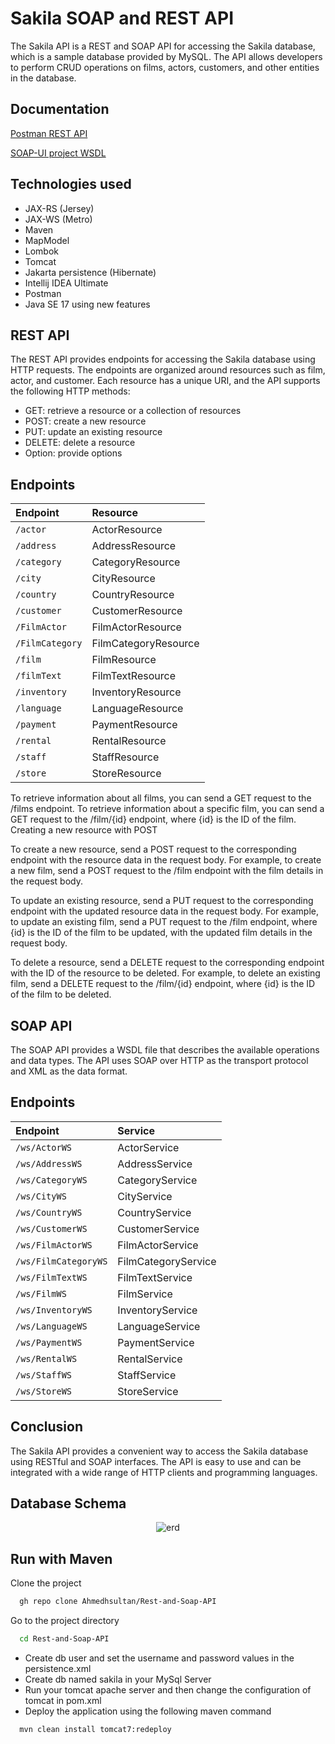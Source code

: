 # Sakila SOAP and REST API

The Sakila API is a REST and SOAP API for accessing the Sakila database, which is a sample database provided by
MySQL. The API allows developers to perform CRUD operations on films, actors, customers, and other entities in the
database.

## Documentation

[Postman REST API](https://documenter.getpostman.com/view/21494474/2s93eR3v2L)

[//]: # ([Postman SOAP API]&#40;https://documenter.getpostman.com/view/26735340/2s93Y3uftt&#41;)

[SOAP-UI project WSDL](http://localhost:8082/demo_war_exploded/ws/ActorWS)

## Technologies used

- JAX-RS (Jersey)
- JAX-WS (Metro)
- Maven
- MapModel
- Lombok
- Tomcat
- Jakarta persistence (Hibernate)
- Intellij IDEA Ultimate
- Postman
- Java SE 17 using new features

## REST API

The REST API provides endpoints for accessing the Sakila database using HTTP requests. The endpoints are organized
around resources such as film, actor, and customer. Each resource has a unique URI, and the API supports the
following HTTP methods:

- GET: retrieve a resource or a collection of resources
- POST: create a new resource
- PUT: update an existing resource
- DELETE: delete a resource
- Option: provide options

## Endpoints

| Endpoint        | Resource             |
|:----------------|:---------------------|
| `/actor`        | ActorResource        |
| `/address`      | AddressResource      |
| `/category`     | CategoryResource     |
| `/city`         | CityResource         |
| `/country`      | CountryResource      |
| `/customer`     | CustomerResource     |
| `/FilmActor`    | FilmActorResource    |
| `/FilmCategory` | FilmCategoryResource |
| `/film`         | FilmResource         |
| `/filmText`     | FilmTextResource     |
| `/inventory`    | InventoryResource    |
| `/language`     | LanguageResource     |
| `/payment`      | PaymentResource      |
| `/rental`       | RentalResource       |
| `/staff`        | StaffResource        |
| `/store`        | StoreResource        |

To retrieve information about all films, you can send a GET request to the /films endpoint. To retrieve information
about a specific film, you can send a GET request to the /film/{id} endpoint, where {id} is the ID of the film.
Creating a new resource with POST

To create a new resource, send a POST request to the corresponding endpoint with the resource data in the request body.
For example, to create a new film, send a POST request to the /film endpoint with the film details in the request body.

To update an existing resource, send a PUT request to the corresponding endpoint with the updated resource data in the
request body.
For example, to update an existing film, send a PUT request to the /film endpoint, where {id} is the ID of the
film to be updated, with the updated film details in the request body.

To delete a resource, send a DELETE request to the corresponding endpoint with the ID of the resource to be deleted.
For example, to delete an existing film, send a DELETE request to the /film/{id} endpoint, where {id} is the ID of the
film to be deleted.

## SOAP API

The SOAP API provides a WSDL file that describes the available operations and data types. The API uses SOAP over HTTP as
the transport protocol and XML as the data format.

## Endpoints

| Endpoint             | Service             |
|:---------------------|:--------------------|
| `/ws/ActorWS`        | ActorService        |
| `/ws/AddressWS`      | AddressService      |
| `/ws/CategoryWS`     | CategoryService     |
| `/ws/CityWS`         | CityService         |
| `/ws/CountryWS`      | CountryService      |
| `/ws/CustomerWS`     | CustomerService     |
| `/ws/FilmActorWS`    | FilmActorService    |
| `/ws/FilmCategoryWS` | FilmCategoryService |
| `/ws/FilmTextWS`     | FilmTextService     |
| `/ws/FilmWS`         | FilmService         |
| `/ws/InventoryWS`    | InventoryService    |
| `/ws/LanguageWS`     | LanguageService     |
| `/ws/PaymentWS`      | PaymentService      |
| `/ws/RentalWS`       | RentalService       |
| `/ws/StaffWS`        | StaffService        |
| `/ws/StoreWS`        | StoreService        |

## Conclusion

The Sakila API provides a convenient way to access the Sakila database using RESTful and SOAP interfaces. The API is
easy to use and can be integrated with a wide range of HTTP clients and programming languages.

## Database Schema

<p align="center">
  <img src="src/main/resources/imgs/sakila-schema.png" title="erd">
</p>

## Run with Maven

Clone the project

```bash
  gh repo clone Ahmedhsultan/Rest-and-Soap-API
```

Go to the project directory

```bash
  cd Rest-and-Soap-API
```

- Create db user and set the username and password values in the persistence.xml
- Create db named sakila in your MySql Server
- Run your tomcat apache server and then change the configuration of tomcat in pom.xml
- Deploy the application using the following maven command

```
  mvn clean install tomcat7:redeploy
```